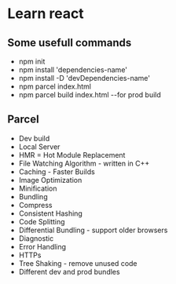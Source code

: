 # Learn react

## Some usefull commands

- npm init
- npm install 'dependencies-name'
- npm install -D 'devDependencies-name'
- npm parcel index.html
- npm parcel build index.html  --for prod build

## Parcel

- Dev build
- Local Server
- HMR = Hot Module Replacement
- File Watching Algorithm - written in C++
- Caching - Faster Builds
- Image Optimization
- Minification
- Bundling
- Compress
- Consistent Hashing
- Code Splitting
- Differential Bundling - support older browsers
- Diagnostic
- Error Handling
- HTTPs
- Tree Shaking - remove unused code
- Different dev and prod bundles
